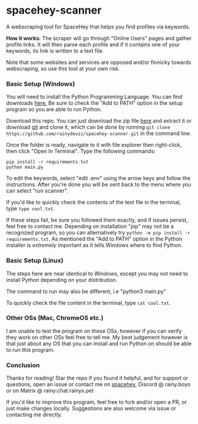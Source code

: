 # spacehey-scanner

A webscraping tool for SpaceHey that helps you find profiles via keywords.

**How it works:** The scraper will go through "Online Users" pages and gather profile links. It will then parse each profile and if it contains one of your keywords, its link is written to a text file.

Note that some websites and services are opposed and/or finnicky towards webscraping, so use this tool at your own risk.

### Basic Setup (Windows)

You will need to install the Python Programming Language. You can find downloads [here.](https://www.python.org/downloads/) Be sure to check the "Add to PATH" option in the setup program so you are able to run Python.

Download this repo. You can just download the zip file [here](https://github.com/rainydevzz/spacehey-scanner/archive/refs/heads/main.zip) and extract it or download [git](https://git-scm.com/downloads) and clone it, which can be done by running `git clone https://github.com/rainydevzz/spacehey-scanner.git` in the command line.

Once the folder is ready, navigate to it with file explorer then right-click, then click "Open In Terminal". Type the following commands:

```
pip install -r requirements.txt
python main.py
```

To edit the keywords, select "edit .env" using the arrow keys and follow the instructions. After you're done you will be sent back to the menu where you can select "run scanner".

If you'd like to quickly check the contents of the text file in the terminal, type `type cool.txt`.

If these steps fail, be sure you followed them exactly, and if issues persist, feel free to contact me. Depending on installation "pip" may not be a recognized program, so you can alternatively try `python -m pip install -r requirements.txt`. As mentioned the "Add to PATH" option in the Python installer is *extremely* important as it tells Windows where to find Python.

### Basic Setup (Linux)

The steps here are near identical to Windows, except you may not need to install Python depending on your distribution.

The command to run may also be different, i.e "python3 main.py"

To quickly check the file content in the terminal, type `cat cool.txt`.

### Other OSs (Mac, ChromeOS etc.)

I am unable to test the program on these OSs, however if you can verify they work on other OSs feel free to tell me. My best judgement however is that just about any OS that you can install and run Python on should be able to run this program.

### Conclusion

Thanks for reading! Star the repo if you found it helpful, and for support or questions, open an issue or contact me on [spacehey](https://spacehey.com/rainyboyo), Discord @ rainy.boyo or on Matrix @ rainy:chat.rainys.pet

If you'd like to improve this program, feel free to fork and/or open a PR, or just make changes locally. Suggestions are also welcome via issue or contacting me directly.